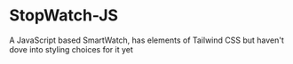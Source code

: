 # StopWatch-JS
A JavaScript based SmartWatch, has elements of Tailwind CSS but haven't dove into styling choices for it yet
